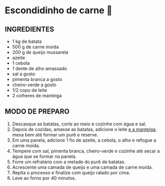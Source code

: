 # Escondidinho de carne :cow2: 

## INGREDIENTES

- 1 kg de batata
- 500 g de carne moída
- 200 g de queijo mussarela
- azeite
- 1 cebola
- 1 dente de alho amassado
- sal a gosto
- pimenta branca a gosto
- cheiro-verde a gosto
- 1/2 copo de leite
- 2 colheres de manteiga

## MODO DE PREPARO

1. Descasque as batatas, corte ao meio e cozinhe com água e sal.
2. Depois de cozidas, amasse as batatas, adicione o leite [e a manteiga](https://blog.tudogostoso.com.br/materia/tipos-de-manteiga/), mexa bem até formar um purê e reserve.
3. Em uma panela, adicione 1 fio de azeite, a cebola, o alho e refogue a carne moída.
4. Tempere com sal, pimenta branca, cheiro-verde e cozinhe até secar a água que se formar na panela.
5. Forre um refratário com a metade do purê de batatas.
6. Acrescente uma camada de queijo e uma camada de carne moída.
7. Repita o processo e finalize com queijo ralado por cima.
8. Leve ao forno por 40 minutos.